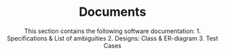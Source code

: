 <h1 align="center">
Documents
</h1>

<div align="center">
This section contains the following software documentation:
1. Specifications & List of ambiguities
2. Designs: Class & ER-diagram
3. Test Cases
  <br>
</div>
